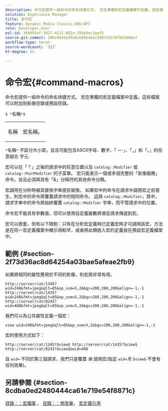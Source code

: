 ```yaml
---
description: 命令宏提供一組命令的命名快捷方式。 宏在單獨的宏定義檔案中定義，這些檔案可以附加到影像目錄或預設目錄。
solution: Experience Manager
title: 命令宏
feature: Dynamic Media Classic,SDK/API
role: Developer,User
exl-id: 304d93af-3427-4111-882a-35be9ec3aef5
source-git-commit: 206e4643e3926cb85b4be2189743578f88180be7
workflow-type: tm+mt
source-wordcount: '312'
ht-degree: 1%

---
```


# 命令宏{#command-macros}

命令宏提供一組命令的命名快捷方式。 宏在單獨的宏定義檔案中定義，這些檔案可以附加到影像目錄或預設目錄。

`$ *`名稱`*$`

<table id="simpletable_A03541622C354F60B5F304B999C4EF8E"> 
 <tr class="strow"> 
  <td class="stentry"> <p><span class="codeph"> <span class="varname"> 名稱</span></span> </p> </td> 
  <td class="stentry"> <p>宏名稱。 </p></td> 
 </tr> 
</table>

`*`名稱`*` 不區分大小寫，並且可能包含ASCII字母、數字、「 — 」、「_」和「。」的任意組合 字元.

宏可以在「？」之後的請求中的任意位置以及 `catalog::Modifier` 或 `catalog::PostModifier` 的子菜單。 宏只能表示一個或多個完整的「影像服務」命令，並且必須與具有「&amp;」分隔符的其他命令分開。

宏調用在分析時被其替換字串提前替換。 如果宏中的命令在請求中調用宏之前發生，則宏中的命令將覆蓋請求中的相同命令。 這與 `catalog::Modifier`，其中，請求字串中的命令將始終覆蓋 `catalog::Modifier` 字串，而不管請求中的位置。

命令宏不能具有參數值，但可以使用自定義變數將值從請求傳遞到宏。

宏可以嵌套，但有以下限制：只有在分析宏定義時已定義宏時才可調用該宏，方法是在同一宏定義檔案中顯示得較早，或者將此類嵌入宏的定義放在預設宏定義檔案中。

## 範例 {#section-2f73d36ac8d64254a03bae5afeae2fb9}

如果將相同的屬性應用於不同的影像，則宏將非常有用。

`http://server/cat/1345?wid=240&fmt=jpeg&qlt=85&op_usm=5,2&bgc=200,200,200&align=-1,-1 http://server/cat/1435?wid=240&fmt=jpeg&qlt=85&op_usm=5,2&bgc=200,200,200&align=-1,-1 http://server/cat/8243?wid=480&fmt=jpeg&qlt=85&op_usm=5,2&bgc=200,200,200&align=-1,-1`

我們可以為公共屬性定義一個宏：

`view wid=240&fmt=jpeg&qlt=85&op_usm=5,2&bgc=200,200,200&align=-1,-1`

宏的使用方式如下：

`http://server/cat/1345?$view$ http://server/cat/1435?$view$ http://server/cat/8243?$view$&wid=480`

自 `wid=` 不同於第三個請求，我們只是覆蓋 *後* 調用宏(指定 `wid=`*先* `$view$` 不會有任何效果)。

## 另請參閱 {#section-8cdba0ed2480444ca61e719e54f8871c}

[目錄：：宏檔案](../../../../../is-api/image-catalog/image-serving-api-ref/c-image-catalog-reference/c-attributes-reference/r-macrofile.md#reference-f91d717b3847458ca0f1fe95387554a2) 。 [目錄：：修改量](/help/aem-is-ir-api/is-api/image-catalog/image-serving-api-ref/c-image-catalog-reference/c-image-svg-data-reference/c-image-data-reference/r-modifier-cat.md)。 [宏定義引用](../../../../../is-api/image-catalog/image-serving-api-ref/c-image-catalog-reference/c-macro-definition-reference/c-macro-definition-reference.md#concept-5ec73f7636c1496fba1e94094e694e79)
